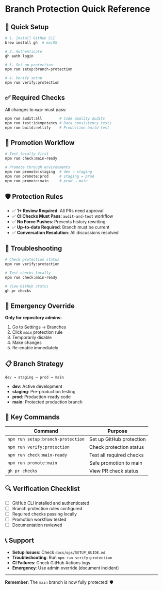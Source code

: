 # Branch Protection Quick Reference

## 🚀 Quick Setup

```bash
# 1. Install GitHub CLI
brew install gh  # macOS

# 2. Authenticate
gh auth login

# 3. Set up protection
npm run setup:branch-protection

# 4. Verify setup
npm run verify:protection
```

## ✅ Required Checks

All changes to `main` must pass:

```bash
npm run audit:all        # Code quality audits
npm run test:idempotency # Data consistency tests  
npm run build:netlify    # Production build test
```

## 🔄 Promotion Workflow

```bash
# Test locally first
npm run check:main-ready

# Promote through environments
npm run promote:staging  # dev → staging
npm run promote:prod     # staging → prod
npm run promote:main     # prod → main
```

## 🛡️ Protection Rules

- ✅ **1+ Review Required**: All PRs need approval
- ✅ **CI Checks Must Pass**: `audit-and-test` workflow
- ✅ **No Force Pushes**: Prevents history rewriting
- ✅ **Up-to-date Required**: Branch must be current
- ✅ **Conversation Resolution**: All discussions resolved

## 🔧 Troubleshooting

```bash
# Check protection status
npm run verify:protection

# Test checks locally
npm run check:main-ready

# View GitHub status
gh pr checks
```

## 🚨 Emergency Override

**Only for repository admins:**

1. Go to Settings → Branches
2. Click `main` protection rule
3. Temporarily disable
4. Make changes
5. Re-enable immediately

## 📋 Branch Strategy

```
dev → staging → prod → main
```

- **dev**: Active development
- **staging**: Pre-production testing
- **prod**: Production-ready code
- **main**: Protected production branch

## 🎯 Key Commands

| Command | Purpose |
|---------|---------|
| `npm run setup:branch-protection` | Set up GitHub protection |
| `npm run verify:protection` | Check protection status |
| `npm run check:main-ready` | Test all required checks |
| `npm run promote:main` | Safe promotion to main |
| `gh pr checks` | View PR check status |

## 🔍 Verification Checklist

- [ ] GitHub CLI installed and authenticated
- [ ] Branch protection rules configured
- [ ] Required checks passing locally
- [ ] Promotion workflow tested
- [ ] Documentation reviewed

## 📞 Support

- **Setup Issues**: Check `docs/ops/SETUP_GUIDE.md`
- **Troubleshooting**: Run `npm run verify:protection`
- **CI Failures**: Check GitHub Actions logs
- **Emergency**: Use admin override (document incident)

---

**Remember**: The `main` branch is now fully protected! 🛡️
